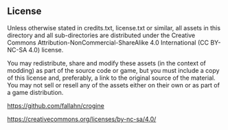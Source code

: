 ## License

Unless otherwise stated in credits.txt, license.txt or similar, all assets in this directory and all sub-directories are distributed under the Creative Commons Attribution-NonCommercial-ShareAlike 4.0 International (CC BY-NC-SA 4.0) license.

You may redistribute, share and modify these assets (in the context of modding) as part of the source code or game, but you must include a copy of this license and, preferably, a link to the original source of the material. You may not sell or resell any of the assets either on their own or as part of a game distribution.


https://github.com/fallahn/crogine

https://creativecommons.org/licenses/by-nc-sa/4.0/